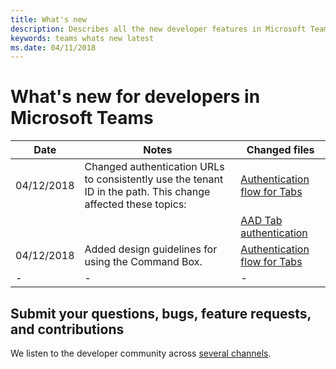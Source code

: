 ```yaml
---
title: What's new
description: Describes all the new developer features in Microsoft Teams
keywords: teams whats new latest
ms.date: 04/11/2018
---
```

# What's new for developers in Microsoft Teams

| **Date** | **Notes** | **Changed files** |
| - | - | - |
| 04/12/2018 | Changed authentication URLs to consistently use the tenant ID in the path. This change affected these topics: |[Authentication flow for Tabs](~/concepts/authentication/auth-flow-tab)|
| | |[AAD Tab authentication](~/concepts/authentication/auth-tab-AAD)|
| 04/12/2018 | Added design guidelines for using the Command Box.  |[Authentication flow for Tabs](~/resources/design/framework/command-box)|
|-|-|-|

## Submit your questions, bugs, feature requests, and contributions

We listen to the developer community across [several channels](~/feedback).